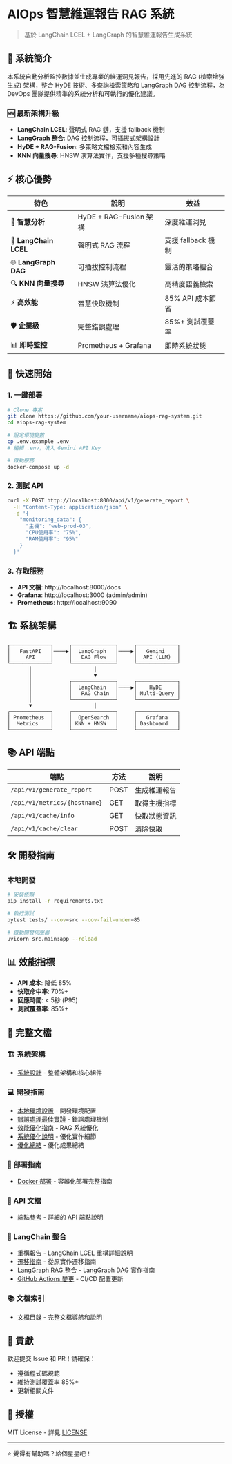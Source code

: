 # AIOps 智慧維運報告 RAG 系統

> 基於 LangChain LCEL + LangGraph 的智慧維運報告生成系統

## 🎯 系統簡介

本系統自動分析監控數據並生成專業的維運洞見報告，採用先進的 RAG (檢索增強生成) 架構，整合 HyDE 技術、多查詢檢索策略和 LangGraph DAG 控制流程，為 DevOps 團隊提供精準的系統分析和可執行的優化建議。

### 🆕 最新架構升級
- **LangChain LCEL**: 聲明式 RAG 鏈，支援 fallback 機制
- **LangGraph 整合**: DAG 控制流程，可插拔式架構設計
- **HyDE + RAG-Fusion**: 多策略文檔檢索和內容生成
- **KNN 向量搜尋**: HNSW 演算法實作，支援多種搜尋策略

## ⚡ 核心優勢

| 特色 | 說明 | 效益 |
|------|------|------|
| 🤖 **智慧分析** | HyDE + RAG-Fusion 架構 | 深度維運洞見 |
| 🔗 **LangChain LCEL** | 聲明式 RAG 流程 | 支援 fallback 機制 |
| 🌐 **LangGraph DAG** | 可插拔控制流程 | 靈活的策略組合 |
| 🔍 **KNN 向量搜尋** | HNSW 演算法優化 | 高精度語義檢索 |
| ⚡ **高效能** | 智慧快取機制 | 85% API 成本節省 |
| 🛡️ **企業級** | 完整錯誤處理 | 85%+ 測試覆蓋率 |
| 📊 **即時監控** | Prometheus + Grafana | 即時系統狀態 |

## 🚀 快速開始

### 1. 一鍵部署

```bash
# Clone 專案
git clone https://github.com/your-username/aiops-rag-system.git
cd aiops-rag-system

# 設定環境變數
cp .env.example .env
# 編輯 .env，填入 Gemini API Key

# 啟動服務
docker-compose up -d
```

### 2. 測試 API

```bash
curl -X POST http://localhost:8000/api/v1/generate_report \
  -H "Content-Type: application/json" \
  -d '{
    "monitoring_data": {
      "主機": "web-prod-03",
      "CPU使用率": "75%",
      "RAM使用率": "95%"
    }
  }'
```

### 3. 存取服務

- **API 文檔**: http://localhost:8000/docs
- **Grafana**: http://localhost:3000 (admin/admin)
- **Prometheus**: http://localhost:9090

## 🏗️ 系統架構

```
┌─────────────┐     ┌──────────────┐     ┌─────────────┐
│   FastAPI   │────▶│  LangGraph   │────▶│   Gemini    │
│     API     │     │   DAG Flow   │     │  API (LLM)  │
└─────────────┘     └──────────────┘     └─────────────┘
       │                    │                     
       │                    ▼                    
       │            ┌──────────────┐     ┌─────────────┐
       │            │  LangChain   │────▶│    HyDE     │
       │            │   RAG Chain  │     │ Multi-Query │
       │            └──────────────┘     └─────────────┘
       ▼                    │                     
┌─────────────┐     ┌──────────────┐     ┌─────────────┐
│ Prometheus  │     │  OpenSearch  │     │   Grafana   │
│  Metrics    │     │ KNN + HNSW   │     │ Dashboard   │
└─────────────┘     └──────────────┘     └─────────────┘
```

## 📚 API 端點

| 端點 | 方法 | 說明 |
|------|------|------|
| `/api/v1/generate_report` | POST | 生成維運報告 |
| `/api/v1/metrics/{hostname}` | GET | 取得主機指標 |
| `/api/v1/cache/info` | GET | 快取狀態資訊 |
| `/api/v1/cache/clear` | POST | 清除快取 |

## 🛠️ 開發指南

### 本地開發

```bash
# 安裝依賴
pip install -r requirements.txt

# 執行測試
pytest tests/ --cov=src --cov-fail-under=85

# 啟動開發伺服器
uvicorn src.main:app --reload
```

## 📊 效能指標

- **API 成本**: 降低 85%
- **快取命中率**: 70%+  
- **回應時間**: < 5秒 (P95)
- **測試覆蓋率**: 85%+

## 📖 完整文檔

### 🏗️ 系統架構
- [系統設計](./docs/architecture/system-design.md) - 整體架構和核心組件

### 💻 開發指南
- [本地環境設置](./docs/development/local-setup.md) - 開發環境配置
- [錯誤處理最佳實踐](./docs/development/error-handling.md) - 錯誤處理機制
- [效能優化指南](./docs/development/optimization-guide.md) - RAG 系統優化
- [系統優化說明](./docs/development/optimizations.md) - 優化實作細節
- [優化總結](./docs/development/OPTIMIZATION_SUMMARY.md) - 優化成果總結

### 🚀 部署指南
- [Docker 部署](./docs/deployment/docker-guide.md) - 容器化部署完整指南

### 📡 API 文檔
- [端點參考](./docs/api/endpoints.md) - 詳細的 API 端點說明

### 🔗 LangChain 整合
- [重構報告](./docs/langchain_refactoring_report.md) - LangChain LCEL 重構詳細說明
- [遷移指南](./docs/langchain_migration_guide.md) - 從原實作遷移指南
- [LangGraph RAG 整合](./docs/README_LANGGRAPH_INTEGRATION.md) - LangGraph DAG 實作指南
- [GitHub Actions 變更](./docs/github-actions-changes.md) - CI/CD 配置更新

### 📚 文檔索引
- [文檔目錄](./docs/README.md) - 完整文檔導航和說明

## 🤝 貢獻

歡迎提交 Issue 和 PR！請確保：
- 遵循程式碼規範
- 維持測試覆蓋率 85%+
- 更新相關文件

## 📝 授權

MIT License - 詳見 [LICENSE](LICENSE)

---

⭐ 覺得有幫助嗎？給個星星吧！
